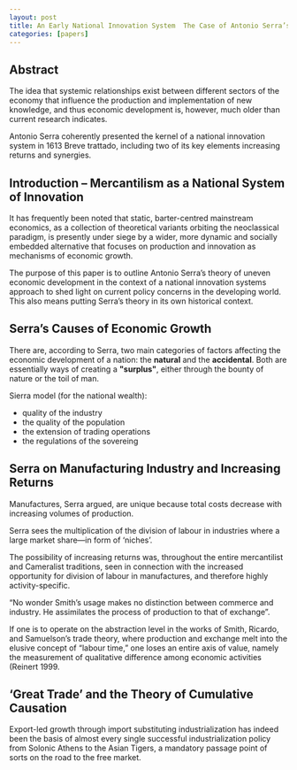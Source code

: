 ```yaml
---
layout: post
title: An Early National Innovation System  The Case of Antonio Serra’s 1613 Breve Trattato
categories: [papers]
---
```


<!--more-->

## Abstract

The idea that systemic relationships exist between different sectors of the economy that influence the production and implementation of new knowledge, and thus economic development is, however, much older than current research indicates.

Antonio Serra coherently presented the kernel of a national innovation system in 1613 Breve trattado, including two of its key elements increasing returns and synergies.

## Introduction – Mercantilism as a National System of Innovation

It has frequently been noted that static, barter-centred mainstream economics, as a collection of theoretical variants orbiting the neoclassical paradigm, is presently under siege
by a wider, more dynamic and socially embedded alternative that focuses on production and innovation as mechanisms of economic growth.

The purpose of this paper is to outline Antonio Serra’s theory of uneven economic development in the context of a national innovation systems approach to shed light on current policy concerns in the developing world. This also means putting Serra’s theory in its own historical context.

## Serra’s Causes of Economic Growth

There are, according to Serra, two main categories of factors affecting the economic development of a nation: the **natural** and the **accidental**.
Both are essentially ways of creating a **"surplus"**, either through the bounty of nature or the toil of man.

Sierra model (for the national wealth):

- quality of the industry
- the quality of the population
- the extension of trading operations
- the regulations of the sovereing

## Serra on Manufacturing Industry and Increasing Returns

 Manufactures, Serra argued, are unique because total costs decrease with increasing volumes of production.

Serra sees the multiplication of the division of labour in industries where a large market share—in form of ‘niches’.

The possibility of increasing returns was, throughout the entire mercantilist and Cameralist traditions, seen in connection with the increased opportunity for division of labour in manufactures, and therefore highly activity-specific.

 “No wonder Smith’s usage makes no distinction between commerce and industry. He assimilates the process of production to that of exchange”.

If one is to operate on the abstraction level in the works of Smith, Ricardo, and Samuelson’s trade theory, where production and exchange melt into the elusive concept of “labour time,” one loses an entire axis of value, namely the measurement of qualitative difference among economic activities (Reinert 1999.

## ‘Great Trade’ and the Theory of Cumulative Causation

 Export-led growth through import substituting industrialization has indeed been the basis of almost every  single successful industrialization policy from Solonic Athens to the Asian Tigers, a mandatory passage point of sorts on the road to the free market.